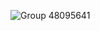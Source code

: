 ![Group 48095641](https://github.com/whitebird1016/whitebird1016/assets/102672154/ad887ae7-5cb9-40e4-9d61-2e7dd0998b69)
